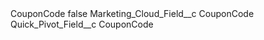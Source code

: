 <?xml version="1.0" encoding="UTF-8"?>
<CustomMetadata xmlns="http://soap.sforce.com/2006/04/metadata" xmlns:xsi="http://www.w3.org/2001/XMLSchema-instance" xmlns:xsd="http://www.w3.org/2001/XMLSchema">
    <label>CouponCode</label>
    <protected>false</protected>
    <values>
        <field>Marketing_Cloud_Field__c</field>
        <value xsi:type="xsd:string">CouponCode</value>
    </values>
    <values>
        <field>Quick_Pivot_Field__c</field>
        <value xsi:type="xsd:string">CouponCode</value>
    </values>
</CustomMetadata>
